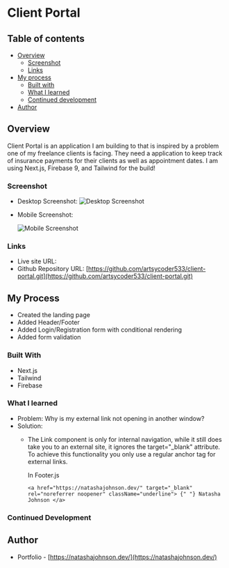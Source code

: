 # Client Portal

##  Table of contents

- [Overview](#overview)
  - [Screenshot](#screenshot)
  - [Links](#links)
- [My process](#my-process)
  - [Built with](#built-with)
  - [What I learned](#what-i-learned)
  - [Continued development](#continued-development)
- [Author](#author)

## Overview

Client Portal is an application I am building to that is inspired by a problem one of my freelance clients is facing. They need a application to keep track of insurance payments for their clients as well as appointment dates.  I am using Next.js, Firebase 9, and Tailwind for the build!

### Screenshot

- Desktop Screenshot: 
![Desktop Screenshot]()
- Mobile Screenshot: 

    ![Mobile Screenshot]()

### Links

- Live site URL: []()
- Github Repository URL: [https://github.com/artsycoder533/client-portal.git](https://github.com/artsycoder533/client-portal.git)

## My Process

- Created the landing page
- Added Header/Footer
- Added Login/Registration form with conditional rendering
- Added form validation

### Built With

- Next.js
- Tailwind
- Firebase

### What I learned

 - Problem: Why is my external link not opening in another window?
 - Solution: 
    - The Link component is only for internal navigation, while it still does take you to an external site, it ignores the target="_blank" attribute.  To achieve this functionality you only use a regular anchor tag for external links.

        In Footer.js

        `<a
              href="https://natashajohnson.dev/"
              target="_blank"
              rel="noreferrer noopener"
              className="underline">
              {" "}
              Natasha Johnson
            </a>`

        

### Continued Development



## Author

- Portfolio - [https://natashajohnson.dev/](https://natashajohnson.dev/)